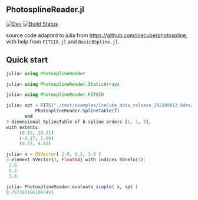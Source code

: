 ## PhotosplineReader.jl

[![Dev](https://img.shields.io/badge/docs-dev-blue.svg)](https://kcarloni.github.io/PhotosplineReader.jl/dev)
[![Build Status](https://github.com/kcarloni/PhotosplineReader.jl/workflows/CI/badge.svg)](https://github.com/kcarloni/PhotosplineReader.jl/actions)

source code adapted to julia from https://github.com/icecube/photospline, with help from `FITSIO.jl` and `BasicBSpline.jl`.

## Quick start
```julia
julia> using PhotosplineReader

julia> using PhotosplineReader.StaticArrays

julia> using PhotosplineReader.FITSIO

julia> spt = FITS("./test/examples/IceCube_data_release_202209013_kdes/E_dec_photospline_v006_3D.fits") do f
           PhotosplineReader.SplineTable(f)
       end
3-dimensional SplineTable of b-spline orders [1, 1, 3],
with extents: 
	 (0.83, 10.21) 
	 (-0.17, 1.00) 
	 (0.57, 4.42) 

julia> x = @SVector[ 2.8, 0.2, 3.0 ]
3-element SVector{3, Float64} with indices SOneTo(3):
 2.8
 0.2
 3.0

julia> PhotosplineReader.evaluate_simple( x, spt )
0.7973871961087491
```

